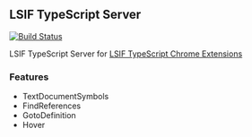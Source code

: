 ## LSIF TypeScript Server

[![Build Status](https://travis-ci.org/Aaaaash/lsif-typescript-server.svg?branch=master)](https://travis-ci.org/Aaaaash/lsif-typescript-server)

LSIF TypeScript Server for [LSIF TypeScript Chrome Extensions](https://github.com/Aaaaash/lsif-typescript-chrome-extension)

### Features

- TextDocumentSymbols
- FindReferences
- GotoDefinition
- Hover
